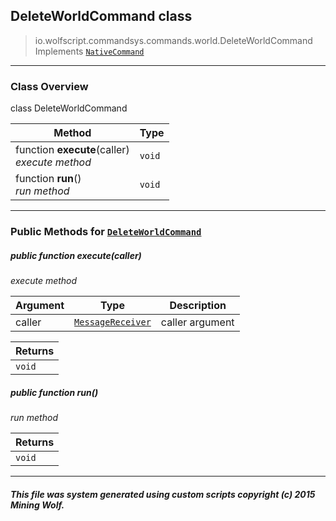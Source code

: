 ## DeleteWorldCommand __class__

>io.wolfscript.commandsys.commands.world.DeleteWorldCommand
>Implements [`NativeCommand`](../../NativeCommand.md)

---

### Class Overview

class DeleteWorldCommand

Method | Type   
--- | :--- 
 function __execute__(caller) <br> _execute method_ | `void`
 function __run__() <br> _run method_ | `void`



---


### Public Methods for [`DeleteWorldCommand`](DeleteWorldCommand.md)

##### <a id='execute'></a>public  function __execute__(caller)

_execute method_

Argument | Type | Description  
--- | --- | --- 
caller | [`MessageReceiver`](../../../chat/MessageReceiver.md) | caller argument

Returns | 
--- | 
`void` |


##### <a id='run'></a>public  function __run__()

_run method_

Returns | 
--- | 
`void` |


---


##### This file was system generated using custom scripts copyright (c) 2015 Mining Wolf.
	

